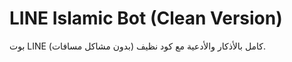 # LINE Islamic Bot (Clean Version)

بوت LINE كامل بالأذكار والأدعية مع كود نظيف (بدون مشاكل مسافات).